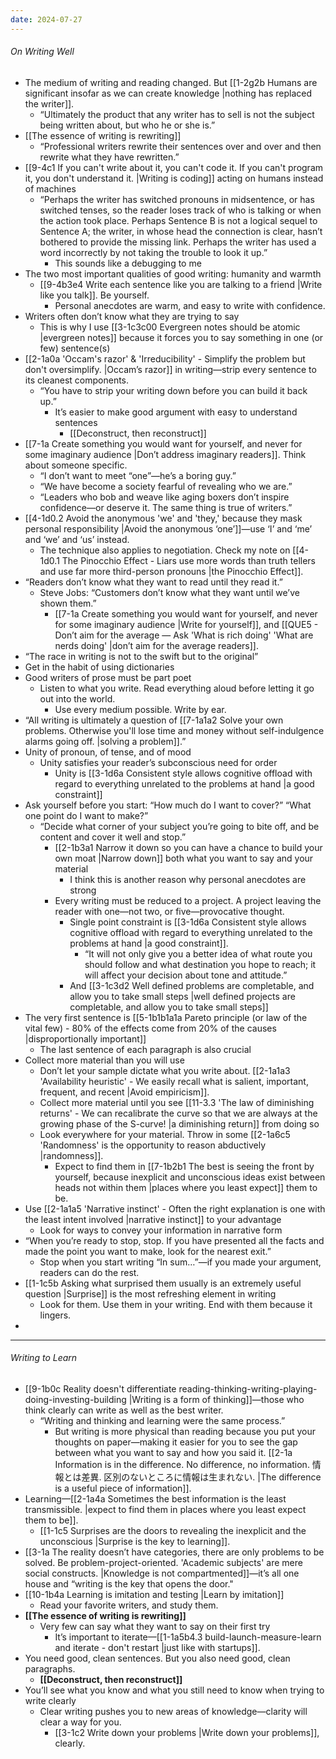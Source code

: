 ```yaml
---
date: 2024-07-27
---
```

###### *On Writing Well*
- The medium of writing and reading changed. But [[1-2g2b Humans are significant insofar as we can create knowledge |nothing has replaced the writer]].
	- “Ultimately the product that any writer has to sell is not the subject being written about, but who he or she is.”
- [[The essence of writing is rewriting]]
	- “Professional writers rewrite their sentences over and over and then rewrite what they have rewritten.”
- [[9-4c1 If you can't write about it, you can't code it. If you can't program it, you don't understand it. |Writing is coding]] acting on humans instead of machines
	- “Perhaps the writer has switched pronouns in midsentence, or has switched tenses, so the reader loses track of who is talking or when the action took place. Perhaps Sentence B is not a logical sequel to Sentence A; the writer, in whose head the connection is clear, hasn’t bothered to provide the missing link. Perhaps the writer has used a word incorrectly by not taking the trouble to look it up.”
		- This sounds like a debugging to me
- The two most important qualities of good writing: humanity and warmth
	- [[9-4b3e4 Write each sentence like you are talking to a friend |Write like you talk]]. Be yourself.
		- Personal anecdotes are warm, and easy to write with confidence. 
- Writers often don’t know what they are trying to say
	- This is why I use [[3-1c3c00 Evergreen notes should be atomic |evergreen notes]] because it forces you to say something in one (or few) sentence(s)
- [[2-1a0a 'Occam's razor' & 'Irreducibility' - Simplify the problem but don't oversimplify. |Occam’s razor]] in writing—strip every sentence to its cleanest components.
	- “You have to strip your writing down before you can build it back up.”
		- It’s easier to make good argument with easy to understand sentences
			- [[Deconstruct, then reconstruct]]
- [[7-1a Create something you would want for yourself, and never for some imaginary audience |Don’t address imaginary readers]]. Think about someone specific.
	- “I don’t want to meet “one”—he’s a boring guy.”
	- “We have become a society fearful of revealing who we are.”
	- “Leaders who bob and weave like aging boxers don’t inspire confidence—or deserve it. The same thing is true of writers.”
- [[4-1d0.2 Avoid the anonymous 'we' and 'they,' because they mask personal responsibility |Avoid the anonymous ‘one’]]—use ‘I’ and ‘me’ and ‘we’ and ‘us’ instead.
	- The technique also applies to negotiation. Check my note on [[4-1d0.1 The Pinocchio Effect - Liars use more words than truth tellers and use far more third-person pronouns |the Pinocchio Effect]].
- “Readers don’t know what they want to read until they read it.”
	- Steve Jobs: “Customers don’t know what they want until we’ve shown them.”
		- [[7-1a Create something you would want for yourself, and never for some imaginary audience |Write for yourself]], and [[QUE5 - Don’t aim for the average — Ask 'What is rich doing' 'What are nerds doing' |don’t aim for the average readers]].
- “The race in writing is not to the swift but to the original”
- Get in the habit of using dictionaries
- Good writers of prose must be part poet
	- Listen to what you write. Read everything aloud before letting it go out into the world.
		- Use every medium possible. Write by ear.
- “All writing is ultimately a question of [[7-1a1a2 Solve your own problems. Otherwise you'll lose time and money without self-indulgence alarms going off. |solving a problem]].”
- Unity of pronoun, of tense, and of mood
	- Unity satisfies your reader’s subconscious need for order
		- Unity is [[3-1d6a Consistent style allows cognitive offload with regard to everything unrelated to the problems at hand |a good constraint]]
- Ask yourself before you start: “How much do I want to cover?” “What one point do I want to make?”
	- “Decide what corner of your subject you’re going to bite off, and be content and cover it well and stop.”
		- [[2-1b3a1 Narrow it down so you can have a chance to build your own moat |Narrow down]] both what you want to say and your material
			- I think this is another reason why personal anecdotes are strong
		- Every writing must be reduced to a project. A project leaving the reader with one—not two, or five—provocative thought.
			- Single point constraint is [[3-1d6a Consistent style allows cognitive offload with regard to everything unrelated to the problems at hand |a good constraint]].
				- “It will not only give you a better idea of what route you should follow and what destination you hope to reach; it will affect your decision about tone and attitude.”
			- And [[3-1c3d2 Well defined problems are completable, and allow you to take small steps |well defined projects are completable, and allow you to take small steps]]
- The very first sentence is [[5-1b1b1a1a Pareto principle (or law of the vital few) - 80% of the effects come from 20% of the causes |disproportionally important]]
	- The last sentence of each paragraph is also crucial
- Collect more material than you will use
	- Don’t let your sample dictate what you write about. [[2-1a1a3 'Availability heuristic' - We easily recall what is salient, important, frequent, and recent |Avoid empiricism]].
	- Collect more material until you see [[11-3.3 'The law of diminishing returns' - We can recalibrate the curve so that we are always at the growing phase of the S-curve! |a diminishing return]] from doing so
	- Look everywhere for your material. Throw in some [[2-1a6c5 'Randomness' is the opportunity to reason abductively |randomness]]. 
		- Expect to find them in [[7-1b2b1 The best is seeing the front by yourself, because inexplicit and unconscious ideas exist between heads not within them |places where you least expect]] them to be.
- Use [[2-1a1a5 'Narrative instinct' - Often the right explanation is one with the least intent involved |narrative instinct]] to your advantage
	- Look for ways to convey your information in narrative form
- “When you’re ready to stop, stop. If you have presented all the facts and made the point you want to make, look for the nearest exit.”
	- Stop when you start writing “In sum…”—if you made your argument, readers can do the rest.
- [[1-1c5b Asking what surprised them usually is an extremely useful question |Surprise]] is the most refreshing element in writing
	- Look for them. Use them in your writing. End with them because it lingers.
- 

---
###### Writing to Learn
- [[9-1b0c Reality doesn't differentiate reading-thinking-writing-playing-doing-investing-building |Writing is a form of thinking]]—those who think clearly can write as well as the best writer.
	- “Writing and thinking and learning were the same process.”
		- But writing is more physical than reading because you put your thoughts on paper—making it easier for you to see the gap between what you want to say and how you said it. [[2-1a Information is in the difference. No difference, no information. 情報とは差異. 区別のないところに情報は生まれない. |The difference is a useful piece of information]].
- Learning—[[2-1a4a Sometimes the best information is the least transmissible. |expect to find them in places where you least expect them to be]].
	- [[1-1c5 Surprises are the doors to revealing the inexplicit and the unconscious |Surprise is the key to learning]].
- [[3-1a The reality doesn’t have categories, there are only problems to be solved. Be problem-project-oriented. 'Academic subjects' are mere social constructs. |Knowledge is not compartmented]]—it’s all one house and “writing is the key that opens the door."
- [[10-1b4a Learning is imitation and testing |Learn by imitation]] 
	- Read your favorite writers, and study them.
- **[[The essence of writing is rewriting]]**
	- Very few can say what they want to say on their first try
		- It’s important to iterate—[[1-1a5b4.3 build-launch-measure-learn and iterate - don't restart |just like with startups]].
- You need good, clean sentences. But you also need good, clean paragraphs.
	- **[[Deconstruct, then reconstruct]]**
- You’ll see what you know and what you still need to know when trying to write clearly
	- Clear writing pushes you to new areas of knowledge—clarity will clear a way for you.
		- [[3-1c2 Write down your problems |Write down your problems]], clearly.
